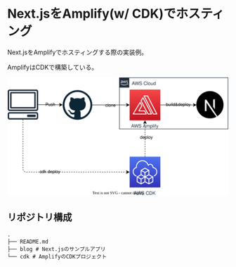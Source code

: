 # Next.jsをAmplify(w/ CDK)でホスティング

Next.jsをAmplifyでホスティングする際の実装例。

AmplifyはCDKで構築している。

![](/blog/public/assets/blog/nextjs-amplify/architecture.drawio.svg)


## リポジトリ構成

```
.
├── README.md
├── blog # Next.jsのサンプルアプリ
└── cdk # AmplifyのCDKプロジェクト
```